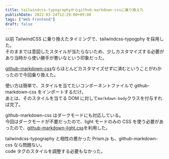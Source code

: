 ```yaml
---
title: tailwindcss-typographyからgithub-markdown-cssに乗り換えた
publishDate: 2022-03-24T12:29:00+09:00
tags: ["Web Frontend"]
draft: false
---
```


以前 TailwindCSS に乗り換えたタイミングで、tailwindcss-typogphy を採用した。  
そのままでは意図したスタイルが当たらないため、少しカスタマイズする必要があり当時から使い勝手が悪いなという印象だった。

[github-markdown-css](https://github.com/sindresorhus/github-markdown-css)ならほとんどカスタマイズせずに済むということがわかったので今回乗り換えた。

使い方は簡単で、スタイルを当てたいコンポーネントファイルで github-markdown-css をインポートするだけ。  
あとは、そのスタイルを当てる DOM に対して`markdown-body`クラスを付与すれば完了。

github-markdown-css はダークモードにも対応している。  
今回はダークモードが不要だったので、light モードのみの CSS を使う必要があったので、[github-markdown-light.css](https://github.com/sindresorhus/github-markdown-css/blob/main/github-markdown-light.css)を利用した。

tailwindcss-typography と相性の悪かった Prism.js も、github-markdown-css なら問題ない。  
code タグのスタイルを調整する必要もなかった。
